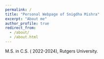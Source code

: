 ```yaml
---
permalink: /
title: "Personal Webpage of Snigdha Mishra"
excerpt: "About me"
author_profile: true
redirect_from: 
  - /about/
  - /about.html
---
```


M.S. in C.S. ( 2022-2024), Rutgers University.
